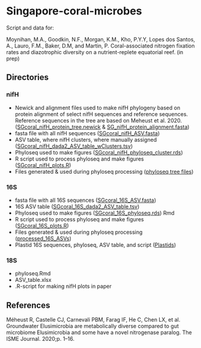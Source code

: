 # Singapore-coral-microbes

Script and data for: 

Moynihan, M.A., Goodkin, N.F., Morgan, K.M., Kho, P.Y.Y, Lopes dos Santos, A., Lauro, F.M., Baker, D.M, and Martin, P. Coral-associated nitrogen fixation rates and diazotrophic diversity on a nutrient-replete equatorial reef. (in prep)

## Directories

### nifH

* Newick and alignment files used to make nifH phylogeny based on protein alignment of select nifH sequences and reference sequences. Reference sequences in the tree are based on Meheust et al. 2020. ([SGcoral_nifH_protein_tree.newick](https://github.com/moyn413/Singapore-coral-microbes/blob/main/nifH/Protein%20Tree-nifH_protein_phylogeny/SGcoral_nifH_protein_tree.newick) & [SG_nifH_protein_alignment.fasta](https://github.com/moyn413/Singapore-coral-microbes/blob/main/nifH/Protein%20Tree-nifH_protein_phylogeny/SGcoral_nifH_protein_alignment.fasta))
* fasta file with all nifH sequences ([SGcoral_nifH_ASV.fasta](https://github.com/moyn413/Singapore-coral-microbes/blob/main/nifH/blast/SG_nifH_ASV.fasta))
* ASV table, where nifH clusters, where manually assigned ([SGcoral_nifH_dada2_ASV_table_wClusters.tsv](https://github.com/moyn413/Singapore-coral-microbes/blob/main/nifH/SGcoral_nifH_dada2_ASV_table_wClusters.tsv))
* Phyloseq used to make figures ([SGcoral_nifH_phyloseq_cluster.rds](https://github.com/moyn413/Singapore-coral-microbes/blob/main/nifH/SGcoral_nifH_phyloseq_cluster.rds))
* R script used to process phyloseq and make figures ([SGcoral_nifH_plots.R](https://github.com/moyn413/Singapore-coral-microbes/blob/main/nifH/SGcoral_nifH_plots.R))
* Files generated & used during phyloseq processing ([phyloseq tree files](https://github.com/moyn413/Singapore-coral-microbes/tree/main/nifH/phyloseq%20tree%20files))

### 16S

* fasta file with all 16S sequences ([SGcoral_16S_ASV.fasta](https://github.com/moyn413/Singapore-coral-microbes/blob/master/16S/blast/SGcoral_16S_ASV.fasta))
* 16S ASV table ([SGcoral_16S_dada2_ASV_table.tsv](https://github.com/moyn413/Singapore-coral-microbes/blob/master/16S/SGcoral_16S_dada2_ASV_table.tsv))
* Phyloseq used to make figures ([SGcoral_16S_phyloseq.rds](https://github.com/moyn413/Singapore-coral-microbes/blob/master/16S/SGcoral_16S_phyloseq.rds))
Rmd
* R script used to process phyloseq and make figures ([SGcoral_16S_plots.R](https://github.com/moyn413/Singapore-coral-microbes/blob/master/16S/SGcoral_16S_plots.R))
* Files generated & used during phyloseq processing ([processed_16S_ASVs](https://github.com/moyn413/Singapore-coral-microbes/blob/master/16S/processed_16S_ASVs))
* Plastid 16S sequences, phyloseq, ASV table, and script ([Plastids](https://github.com/moyn413/Singapore-coral-microbes/blob/master/16S/Plastids))

### 18S 

* phyloseq.Rmd
* ASV_table.xlsx
* .R-script for making nifH plots in paper



## References
Méheust R, Castelle CJ, Carnevali PBM, Farag IF, He C, Chen LX, et al. Groundwater Elusimicrobia are metabolically diverse compared to gut microbiome Elusimicrobia and some have a novel nitrogenase paralog. The ISME Journal. 2020;p. 1–16.
